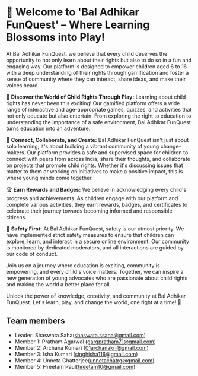 #  🌈 Welcome to 'Bal Adhikar FunQuest' – Where Learning Blossoms into Play!

At Bal Adhikar FunQuest, we believe that every child deserves the opportunity to not only learn about their rights but also to do so in a fun and engaging way. Our platform is designed to empower children aged 6 to 16 with a deep understanding of their rights through gamification and foster a sense of community where they can interact, share ideas, and make their voices heard.

🚀 **Discover the World of Child Rights Through Play:** Learning about child rights has never been this exciting! Our gamified platform offers a wide range of interactive and age-appropriate games, quizzes, and activities that not only educate but also entertain. From exploring the right to education to understanding the importance of a safe environment, Bal Adhikar FunQuest turns education into an adventure.

🤝 **Connect, Collaborate, and Create:** Bal Adhikar FunQuest isn't just about solo learning; it's about building a vibrant community of young change-makers. Our platform provides a safe and supervised space for children to connect with peers from across India, share their thoughts, and collaborate on projects that promote child rights. Whether it's discussing issues that matter to them or working on initiatives to make a positive impact, this is where young minds come together.

🏆 **Earn Rewards and Badges:** We believe in acknowledging every child's progress and achievements. As children engage with our platform and complete various activities, they earn rewards, badges, and certificates to celebrate their journey towards becoming informed and responsible citizens.

🔐 **Safety First:** At Bal Adhikar FunQuest, safety is our utmost priority. We have implemented strict safety measures to ensure that children can explore, learn, and interact in a secure online environment. Our community is monitored by dedicated moderators, and all interactions are guided by our code of conduct.

Join us on a journey where education is exciting, community is empowering, and every child's voice matters. Together, we can inspire a new generation of young advocates who are passionate about child rights and making the world a better place for all.

Unlock the power of knowledge, creativity, and community at Bal Adhikar FunQuest. Let's learn, play, and change the world, one right at a time! 🌟



##  Team members
*  Leader: Shaswata Saha(shaswata.ssaha@gmail.com)
*  Member 1: Pratham Agarwal (gargpratham71@gmail.com)
*  Member 2: Archana Kumari (01archanakri@gmail.com)
*  Member 3: Isha Kumari (singhisha116@gmail.com)
*  Member 4: Unneta Chatterjee(unnetachatrg@gmail.com)
*  Member 5: Hreetam Paul(hreetam10@gmail.com)
